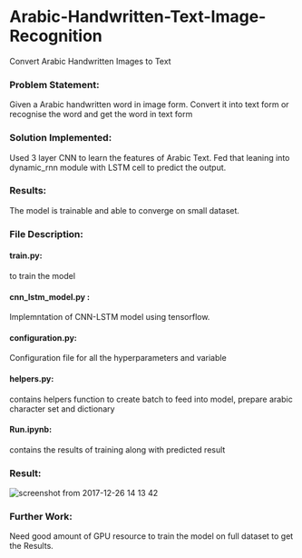 # Arabic-Handwritten-Text-Image-Recognition
Convert Arabic Handwritten Images to Text

### Problem Statement: 
Given a Arabic handwritten word in image form. Convert it into text form or recognise the word and get the word in text form


### Solution Implemented:
Used 3 layer CNN to learn the features of Arabic Text. Fed that leaning into dynamic_rnn module with LSTM cell to predict the output.


### Results: 
The model is trainable and able to converge on small dataset.


### File Description:
#### train.py: 
to train the model
#### cnn_lstm_model.py : 
Implemntation of CNN-LSTM model using tensorflow.
#### configuration.py: 
Configuration file for all the hyperparameters and variable
#### helpers.py: 
contains helpers function to create batch to feed into model, prepare arabic character set and dictionary
#### Run.ipynb:
contains the results of training along with predicted result

### Result:

![screenshot from 2017-12-26 14 13 42](https://user-images.githubusercontent.com/24511086/34352184-0dc48646-ea47-11e7-8849-edab490ee22f.png)



### Further Work:
Need good amount of GPU resource to train the model on full dataset to get the Results.
